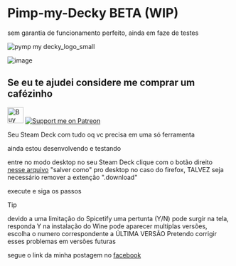 # Pimp-my-Decky BETA (WIP)
sem garantia de funcionamento perfeito, ainda em faze de testes

![pymp my decky_logo_small](https://github.com/user-attachments/assets/c3373abb-b6ee-4f97-ab01-b8f4c1307e22)

![image](https://github.com/user-attachments/assets/25df8358-b1d6-4bd9-8f24-778ff274236b)

## Se eu te ajudei considere me comprar um cafézinho
<a href='https://ko-fi.com/J3J4Y2DQ4' target='_blank'><img height='36' style='border:0px;height:36px;' src='https://storage.ko-fi.com/cdn/kofi2.png?v=3' border='0' alt='Buy Me a Coffee at ko-fi.com' /></a> [![Support me on Patreon](https://img.shields.io/endpoint.svg?url=https%3A%2F%2Fshieldsio-patreon.vercel.app%2Fapi%3Fusername%3Dllbranco%26type%3Dpatrons&style=flat-square)](https://patreon.com/llbranco)

Seu Steam Deck com tudo oq vc precisa em uma só ferramenta

ainda estou desenvolvendo e testando

entre no modo desktop no seu Steam Deck
clique com o botão direito [nesse arquivo](https://raw.githubusercontent.com/llbranco/Pimp-my-Decky/refs/heads/main/pimp_my_decky_install.desktop) "salver como" pro desktop
no caso do firefox, TALVEZ seja necessário remover a extenção ".download"

execute e siga os passos

> [!TIP]
> devido a uma limitação do Spicetify uma pertunta (Y/N) pode surgir na tela, responda Y
> na instalação do Wine pode aparecer multiplas versões, escolha o numero correspondente a ÚLTIMA VERSÃO
> Pretendo corrigir esses problemas em versões futuras

segue o link da minha postagem no [facebook](https://www.facebook.com/groups/valvesteamdeckbrasil/posts/9207210829344998)
